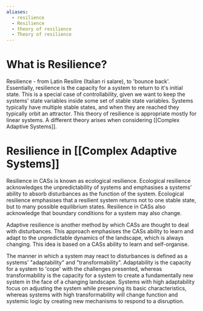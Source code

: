 ```yaml
---
aliases:
  - resilience
  - Resilience
  - theory of resilience
  - Theory of resilience
---
```


# What is Resilience?
Resilience - from Latin Resilire (Italian ri salare), to 'bounce back'. Essentially, resilience is the capacity for a system to return to it's initial state. This is a special case of controllability, given we want to keep the systems' state variables inside some set of stable state variables. Systems typically have multiple stable states, and when they are reached they typically orbit an attractor. This theory of resilience is appropriate mostly for linear systems. A different theory arises when considering [[Complex Adaptive Systems]].

# Resilience in [[Complex Adaptive Systems]]
Resilience in CASs is known as ecological resilience. Ecological resilience acknowledges the unpredictability of systems and emphasises a systems' ability to absorb disturbances as the function of the system. Ecological resilience emphasises that a resilient system returns not to one stable state, but to many possible equilibrium states. Resilience in CASs also acknowledge that boundary conditions for a system may also change. 

Adaptive resilience is another method by which CASs are thought to deal with disturbances. This approach emphasises the CASs ability to learn and adapt to the unpredictable dynamics of the landscape, which is always changing. This idea is based on a CASs ability to learn and self-organise. 

The manner in which a system may react to disturbances is defined as a systems' "adaptability" and "transformability". Adaptability is the capacity for a system to 'cope' with the challenges presented, whereas transformability is the capacity for a system to create a fundamentally new system in the face of a changing landscape. Systems with high adaptability focus on adjusting the system while preserving its basic characteristics, whereas systems with high transformability will change function and systemic logic by creating new mechanisms to respond to a disruption.